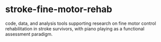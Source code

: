 # stroke-fine-motor-rehab
code, data, and analysis tools supporting research on fine motor control rehabilitation in stroke survivors, with piano playing as a functional assessment paradigm.
